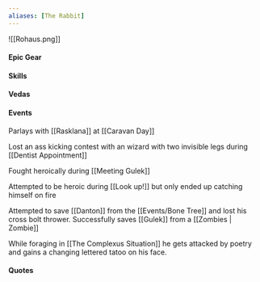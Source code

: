 ```yaml
---
aliases: [The Rabbit]
---
```

![[Rohaus.png]]

#### Epic Gear

#### Skills

#### Vedas

#### Events

Parlays with [[Rasklana]] at [[Caravan Day]]

Lost an ass kicking contest with an wizard with two invisible legs during [[Dentist Appointment]]

Fought heroically during [[Meeting Gulek]]

Attempted to be heroic during [[Look up!]] but only ended up catching himself on fire

Attempted to save [[Danton]] from the [[Events/Bone Tree]] and lost his cross bolt thrower. Successfully saves [[Gulek]] from a [[Zombies | Zombie]]

While foraging in [[The Complexus Situation]] he gets attacked by poetry and gains a changing lettered tatoo on his face.


#### Quotes